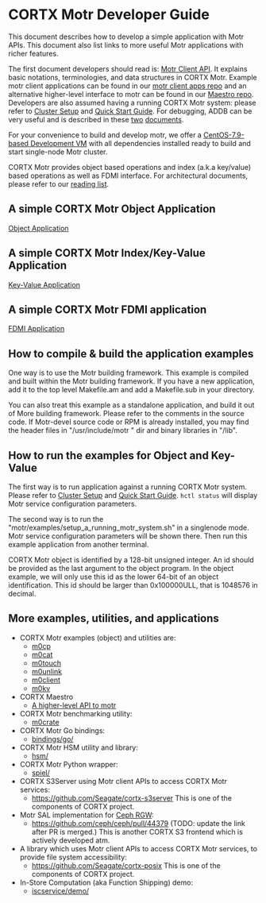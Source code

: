 # CORTX Motr Developer Guide

This document describes how to develop a simple application with Motr APIs.
This document also list links to more useful Motr applications with richer
features.

The first document developers should read is: [Motr Client API](/motr/client.h).
It explains basic notations, terminologies, and data structures in CORTX Motr.
Example motr client applications can be found in our
[motr client apps repo](https://github.com/Seagate/cortx-motr-apps)
and an alternative higher-level interface to motr can be found in our
[Maestro repo](https://github.com/Seagate/cortx-mio).
Developers are also assumed having a running CORTX Motr system: please refer to
[Cluster Setup](https://github.com/Seagate/CORTX/blob/main/doc/Cluster_Setup.md)
and [Quick Start Guide](/doc/Quick-Start-Guide.rst). For debugging, ADDB can be
very useful and is described in these [two](ADDB.rst) [documents](addb2-primer).

For your convenience to build and develop motr, we offer a
[CentOS-7.9-based Development VM](https://github.com/Seagate/cortx-motr/releases/tag/ova-centos79)
with all dependencies installed ready to build and start single-node Motr cluster.

CORTX Motr provides object based operations and index (a.k.a key/value) based operations as well as FDMI interface.
For architectural documents, please refer to our [reading list](reading-list.md).

## A simple CORTX Motr Object Application

[Object Application](motr-object-app.md)

## A simple CORTX Motr Index/Key-Value Application

[Key-Value Application](motr-kv-app.md)

## A simple CORTX Motr FDMI application

[FDMI Application](/fdmi/plugins/motr-fdmi-app.md)

## How to compile & build the application examples

One way is to use the Motr building framework. This example is compiled and built
within the Motr building framework. If you have a new application, add it to the
top level Makefile.am and add a Makefile.sub in your directory.

You can also treat this example as a standalone application, and build it out of
More building framework. Please refer to the comments in the source code.
If Motr-devel source code or RPM is already installed, you may find the header
files in "/usr/include/motr " dir and binary libraries in "/lib".

## How to run the examples for Object and Key-Value

The first way is to run application against a running CORTX Motr system. Please
refer to [Cluster Setup](https://github.com/Seagate/CORTX/blob/main/doc/Cluster_Setup.md)
and [Quick Start Guide](/doc/Quick-Start-Guide.rst). `hctl status` will display Motr service
configuration parameters.

The second way is to run the "motr/examples/setup\_a\_running\_motr\_system.sh" in a singlenode mode.
Motr service configuration parameters will be shown there. Then run this example application
from another terminal.

CORTX Motr object is identified by a 128-bit unsigned integer. An id should be provided
as the last argument to the object program. In the object example, we will only use this id as the lower
64-bit of an object identification. This id should be larger than 0x100000ULL, that is 1048576 in decimal.


## More examples, utilities, and applications

*   CORTX Motr examples (object) and utilities are:
    *   [m0cp](/motr/st/utils/copy.c)
    *   [m0cat](/motr/st/utils/cat.c)
    *   [m0touch](/motr/st/utils/touch.c)
    *   [m0unlink](/motr/st/utils/unlink.c)
    *   [m0client](/motr/st/utils/client.c)
    *   [m0kv](/motr/m0kv/)
*   CORTX Maestro
    * [A higher-level API to motr](https://github.com/Seagate/cortx-mio)
*   CORTX Motr benchmarking utility:
    *   [m0crate](/motr/m0crate/)
*   CORTX Motr Go bindings:
    *   [bindings/go/](/bindings/go)
*   CORTX Motr HSM utility and library:
    *   [hsm/](/hsm/)
*   CORTX Motr Python wrapper:
    *   [spiel/](/spiel)
*   CORTX S3Server using Motr client APIs to access CORTX Motr services:
    *   https://github.com/Seagate/cortx-s3server
        This is one of the components of CORTX project.
*   Motr SAL implementation for [Ceph RGW](https://docs.ceph.com/en/pacific/radosgw/):
    *   https://github.com/ceph/ceph/pull/44379 (TODO: update the link after PR is merged.)
        This is another CORTX S3 frontend which is actively developed atm.
*   A library which uses Motr client APIs to access CORTX Motr services, to provide file system accessibility:
    *   https://github.com/Seagate/cortx-posix
        This is one of the components of CORTX project.
*   In-Store Computation (aka Function Shipping) demo:
    *   [iscservice/demo/](/iscservice/demo)

